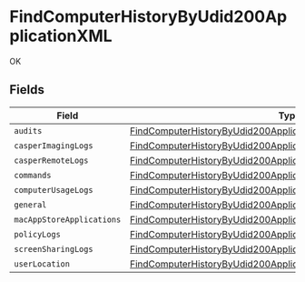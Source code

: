 # FindComputerHistoryByUdid200ApplicationXML

OK


## Fields

| Field                                                                                                                                                             | Type                                                                                                                                                              | Required                                                                                                                                                          | Description                                                                                                                                                       |
| ----------------------------------------------------------------------------------------------------------------------------------------------------------------- | ----------------------------------------------------------------------------------------------------------------------------------------------------------------- | ----------------------------------------------------------------------------------------------------------------------------------------------------------------- | ----------------------------------------------------------------------------------------------------------------------------------------------------------------- |
| `audits`                                                                                                                                                          | [FindComputerHistoryByUdid200ApplicationXMLAudits](../../models/operations/findcomputerhistorybyudid200applicationxmlaudits.md)[]                                 | :heavy_minus_sign:                                                                                                                                                | N/A                                                                                                                                                               |
| `casperImagingLogs`                                                                                                                                               | [FindComputerHistoryByUdid200ApplicationXMLCasperImagingLogs](../../models/operations/findcomputerhistorybyudid200applicationxmlcasperimaginglogs.md)[]           | :heavy_minus_sign:                                                                                                                                                | N/A                                                                                                                                                               |
| `casperRemoteLogs`                                                                                                                                                | [FindComputerHistoryByUdid200ApplicationXMLCasperRemoteLogs](../../models/operations/findcomputerhistorybyudid200applicationxmlcasperremotelogs.md)[]             | :heavy_minus_sign:                                                                                                                                                | N/A                                                                                                                                                               |
| `commands`                                                                                                                                                        | [FindComputerHistoryByUdid200ApplicationXMLCommands](../../models/operations/findcomputerhistorybyudid200applicationxmlcommands.md)                               | :heavy_minus_sign:                                                                                                                                                | N/A                                                                                                                                                               |
| `computerUsageLogs`                                                                                                                                               | [FindComputerHistoryByUdid200ApplicationXMLComputerUsageLogs](../../models/operations/findcomputerhistorybyudid200applicationxmlcomputerusagelogs.md)[]           | :heavy_minus_sign:                                                                                                                                                | N/A                                                                                                                                                               |
| `general`                                                                                                                                                         | [FindComputerHistoryByUdid200ApplicationXMLGeneral](../../models/operations/findcomputerhistorybyudid200applicationxmlgeneral.md)                                 | :heavy_minus_sign:                                                                                                                                                | N/A                                                                                                                                                               |
| `macAppStoreApplications`                                                                                                                                         | [FindComputerHistoryByUdid200ApplicationXMLMacAppStoreApplications](../../models/operations/findcomputerhistorybyudid200applicationxmlmacappstoreapplications.md) | :heavy_minus_sign:                                                                                                                                                | N/A                                                                                                                                                               |
| `policyLogs`                                                                                                                                                      | [FindComputerHistoryByUdid200ApplicationXMLPolicyLogs](../../models/operations/findcomputerhistorybyudid200applicationxmlpolicylogs.md)[]                         | :heavy_minus_sign:                                                                                                                                                | N/A                                                                                                                                                               |
| `screenSharingLogs`                                                                                                                                               | [FindComputerHistoryByUdid200ApplicationXMLScreenSharingLogs](../../models/operations/findcomputerhistorybyudid200applicationxmlscreensharinglogs.md)[]           | :heavy_minus_sign:                                                                                                                                                | N/A                                                                                                                                                               |
| `userLocation`                                                                                                                                                    | [FindComputerHistoryByUdid200ApplicationXMLUserLocation](../../models/operations/findcomputerhistorybyudid200applicationxmluserlocation.md)[]                     | :heavy_minus_sign:                                                                                                                                                | N/A                                                                                                                                                               |